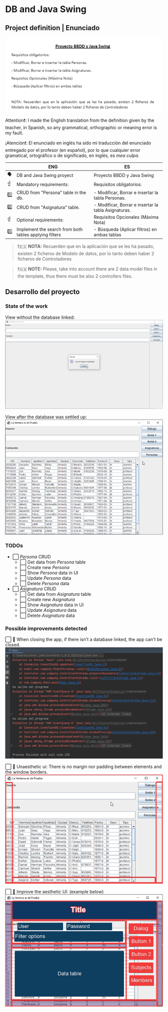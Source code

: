 # DB and Java Swing

## Project definition | Enunciado

![img.png](dev/img/v_projectDefinition.png)

Attention❗: I made the English translation from the definition given by the teacher, in Spanish, so any grammatical, orthographic or meaning error is my fault.

¡Atención❗: El enunciado en inglés ha sido mi traducción del enunciado entregado por el profesor (en español), por lo que cualquier error gramatical, ortográfico o de significado, en inglés, es _mea culpa_.


| | ENG | ES |
|---- |---- |---- |
| 🗣 | DB and Java Swing proyect |Proyecto BBDD y Java Swing
| ☝ |Mandatory requirements: |Requisitos obligatorios:
| 1️⃣ | CRUD from "Persona" table in the db. |- Modificar, Borrar e insertar la tabla Personas.
| 2️⃣ | CRUD from "Asignatura" table. |- Modificar, Borrar e insertar la tabla Asignaturas.
| ☝ | Optional requirements: |Requisitos Opcionales (Máxima Nota)
| 1️⃣ | Implement the search from both tables applying filters |- Búsqueda (Aplicar filtros) en ambas tablas

> ❗🇪🇸 **NOTA:** Recuerden que en la aplicación que se les ha pasado, 
existen 2 ficheros de Modelo de datos, por lo tanto deben haber 2 ficheros de Controladores

> ❗🇬🇧 **NOTE:** Please, take into account there are 2 data model files in the template, thus there must be 
 also 2 controllers files.
 
## Desarrollo del proyecto
### State of the work

View without the database linked:
![Main window](dev/img/v0_state_mainWindow.png)

View after the database was settled up:
![Main window](dev/img/v0_state_MainWindowWithData.png)

### TODOs

- ⬜ _Persona_ CRUD
  - ⬜ Get data from _Persona_ table
  - ⬜ Create new _Persona_
  - ⬜ Show _Persona_ data in UI
  - ⬜ Update _Persona_ data
  - ⬜ Delete _Persona_ data
- ⬜ _Asignatura_ CRUD
  - ⬜ Get data from _Asignatura_ table
  - ⬜ Create new _Asignatura_
  - ⬜ Show _Asignatura_ data in UI
  - ⬜ Update _Asignatura_ data
  - ⬜ Delete _Asignatura_ data

### Possible improvements detected

⬜ 🐞 When closing the app, if there isn't a database linked, the app can't be closed.
![Mayor Bug: App can't be closed](dev/img/v0_issue_1-main_appCantBeClosed.png)

⬜ 🎨 Unaesthetic ui: There is no margin nor padding between elements and the window borders.
![Minnor issue: There aren't margin nor padding](dev/img/v0_issue_3-trivial_marginsAndPaddings.png)

⬜ 🎨 Improve the aesthetic UI: (example below)
![ui reworked example](dev/img/v0_issue_3-trivial_reworkUI.png)
